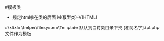 #模板类
+ 规定html躲在类的后面 M(模型类)-V(HTML)

#\xltxlm\helper\filesystem\Template
默认到当前类目录下找 [相同名字].tpl.php文件作为模板